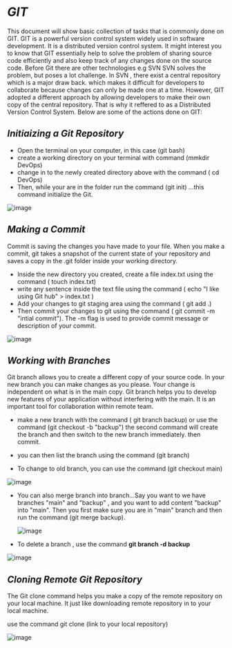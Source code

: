 # *GIT* 

This document will show basic collection of tasks that is commonly done on GIT. 
GIT is a powerful version control system widely used in software development. It is a distributed version control system. 
It might interest you to know that GIT essentially help to solve the problem of sharing source code efficiently and also keep track of any changes done on the 
source code.
Before Git there are other technologies  e.g SVN
SVN solves the problem, but poses a lot challenge. In SVN , there exist a central repository which is a major draw back. which makes it difficult for developers to collaborate because changes can only be made one at a time.
However, GIT adopted a different approach by allowing developers to make their own copy of the central repository. That is why it reffered to as a Distributed Version Control System.
Below are some of the actions done on GIT:

## *Initiaizing a Git Repository*
- Open the terminal on your computer, in this case (git bash)
- create a working directory on your terminal with command  (mmkdir DevOps)
- change in to the newly created directory above with the command ( cd DevOps)
- Then, while your are in the folder run the command (git init) ...this command initialize the Git.

![image](https://github.com/Gabrielafolabi/DEVOPS-PROJECT/assets/35296784/71330bea-a710-4e77-89fd-fec07a66086b)


## *Making a Commit*
Commit is saving the changes you have made to your file. When you make a commit, git takes a snapshot of the current state of your repository and saves a copy in the .git folder inside your working directory.

- Inside the new directory you created, create a file index.txt using the command ( touch index.txt)
- write any sentence inside the text file using the command ( echo "I like using Git hub" > index.txt )
- Add your changes to git staging area using the  command ( git add .)
- Then commit your changes to git using the command ( git commit -m "intial commit"). The -m flag is used to provide commit message or description of your commit.

 ![image](https://github.com/Gabrielafolabi/DEVOPS-PROJECT/assets/35296784/e3690c5f-e3bb-403e-b0c2-efbb7a52bdfb)

## *Working with Branches*
Git branch allows you to create a different copy of your source code. In your new branch you can make changes as you please. Your change is independent on what is in the main copy.
Git branch helps you  to develop new features of your application without interfering with the main. It is an important tool for collaboration within remote team. 

- make a new  branch with the command ( git branch  backup) or use the command (git checkout -b "backup")
  the second command will create the branch and then switch to the new branch immediately. then commit.
  

- you can then list the branch using the command (git branch)
- To change to old branch, you can use the command (git checkout main)
  


![image](https://github.com/Gabrielafolabi/DEVOPS-PROJECT/assets/35296784/ed94c402-c916-4c79-a719-9d18d88c15f2)




  
- You can also merge branch into branch...Say you want to we have branches "main" and "backup" , and you want to add content "backup" into  "main".
  Then you first make sure you are in "main" branch and then run the command (git merge backup).

  ![image](https://github.com/Gabrielafolabi/DEVOPS-PROJECT/assets/35296784/41108ba8-9eb5-43af-9459-72082236079f)











- To delete  a branch , use the command **git branch -d backup**

![image](https://github.com/Gabrielafolabi/DEVOPS-PROJECT/assets/35296784/30c8dc86-a1bb-407a-b05d-94b7f776eb4b)



## *Cloning Remote Git Repository*
The Git clone command helps you make a copy of the remote repository on your local machine. It just like downloading remote repository in to your local machine.

use the command git clone  (link  to your local repository)

![image](https://github.com/Gabrielafolabi/DEVOPS-PROJECT/assets/35296784/762d6b79-e57f-4cc1-bdd8-03c53aca2a36)

  






  
